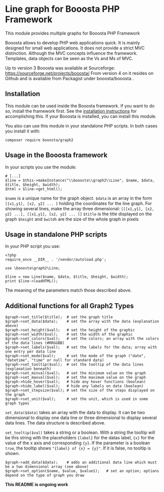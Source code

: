 # Line graph for Booosta PHP Framework

This module provides multiple graphs for Booosta PHP Framework

Booosta allows to develop PHP web applications quick. It is mainly designed for small web applications.
It does not provide a strict MVC distinction. Although the MVC concepts influence the framework. Templates,
data objects can be seen as the Vs and Ms of MVC.

Up to version 3 Booosta was available at Sourceforge: https://sourceforge.net/projects/booosta/ From version
4 on it resides on Github and is available from Packagist under booosta/booosta .

## Installation

This module can be used inside the Booosta framework. If you want to do so, install the framework first. See the
[installation instructions](https://github.com/buzanits/booosta-installer) for accomplishing this. If your
Booosta is installed, you can install this module.

You also can use this module in your standalone PHP scripts. In both cases you install it with:

```
composer require booosta/graph2
```

## Usage in the Booosta framework

In your scripts you use the module:

```
# [...]
$line = $this->makeInstance("\\booosta\\graph2\\Line", $name, $data, $title, $height, $width);
$html = $line->get_html();
```
`$name` is a unique name for the graph object. 
`$data` is an array in the form `[[x1,y1], [x2, y2] ... ]` holding the coordinates for the line graph. For
showing several lines, make the array three dimensional: `[[[x1,y1], [x2, y2] ...], [[x1,y1], [x2, y2] ... ]]`
`$title` is the title displayed on the graph
`$height` and `$witdh` are the size of the whole graph in pixels

## Usage in standalone PHP scripts

In your PHP script you use:

```
<?php
require_once __DIR__ . '/vendor/autoload.php';

use \booosta\graph2\Line;

$line = new Line($name, $data, $title, $height, $width);
print $line->loadHTML();
```
The meaning of the parameters match those described above.

## Additional functions for all Graph2 Types

```
$graph->set_title($title);  # set the graph title
$graph->set_data($data);    # set the array with the data (explanation above)
$graph->set_height($val);   # set the height of the graphic
$graph->set_width($val);    # set the width of the graphic
$graph->set_colors($val);   # set the colors; an array with the colors of the data lines (#RRGGBB)
$graph->set_labels($val);   # set the labels for the data; array with one entry per data line
$graph->set_mode($val);     # set the mode of the graph ("date", "datetime", "time" or null for standard data)
$graph->set_tooltip($val);  # set the tooltip of the data lines (explanation beneath)
$graph->set_minval($val);   # set the minimum value on the graph
$graph->set_maxval($val);   # set the maximum value on the graph
$graph->hide_hover($val);   # hide any hover functions (boolean)
$graph->hide_label($val);   # hide any labels on data (boolean)
$graph->set_stepsize($val); # set the size of the steps displayed on the graph
$graph->set_unit($val);     # set the unit, which is used in some graph types
```

`set_data($data)` takes an array with the data to display. It can be two dimensional to display one data line
or three dimensional to display several data lines. The data structure is described above.

`set_tooltip($val)` takes a string or a boolean. With a string the tooltip will be this string with the
placeholders `{label}` for the datas label, `{x}` for the value of the x axis and corresponding `{y}`.
If the parameter is a boolean `true`, the tooltip shows `"{label} of {x} = {y}"`. If it is false, no
tooltip is shown.

```
$graph->add_data($data);    # adds an additional data line which must be a two dimensional array (see above)
$graph->set_option($name, $value, $value1);   # set an option; options depend on the type of graph you draw
```


**This README is ongoing work**
